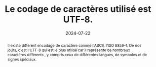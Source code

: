 ---
N: '226'
Rubrique: Structure et code
title: Le codage de caractères utilisé est UTF-8. 
detail: Le codage de caractères utilisé est UTF-8. 
abstract: Il existe différent encodage de caractère comme l'ASCII, l'ISO 8859-1.  De nos jours, c'est l'UTF-8 qui est le plus utilisé car il représente de nombreux caractères différents , y compris ceux de différentes langues, de symboles et de signes spéciaux.
categories: [" Structure et code"]
agrege: O4226-E071
opquast: '4 226'
indiceebook: '71'
description: "Règle n° 071"
before: "070"
weight: "071"
after: "072"
actif: '1'
layout: rules
date: 2024-07-22
tags: ["", ""]
objectif: ["Garantir que tous les caractères sont encodés selon la norme UTF-8 afin d'éviter les problèmes d’affichage", "Assurer une représentation précise des caractères"]
Meo: ["Configurer les outils de productions et les bases de données en  UTF-8 comme encodage de caractères par défaut", "Mettre la valeur UTF-8 à l'attribut charset de la balise meta"]
Controle: ["Vérifier le code source de la page HTML de l'epub&nbsp;: Il faut que la balise meta avec l'attribut charset  soit définit sur UTF-8  et se situe dans la balise head de la page HTML", "Epub Check rapportera en cas d'absence ou d'erreur."]
epubcheck: true
ace: false
epubcheck: 
ace: 
humancheck: true
Source: ["Opquast"]
Referentiel: [""]
steps: ["", ""]
---